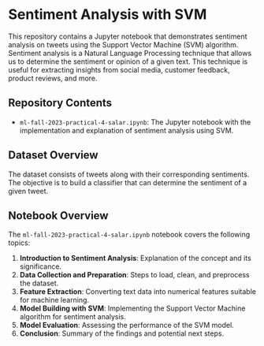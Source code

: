 # Sentiment Analysis with SVM

This repository contains a Jupyter notebook that demonstrates sentiment analysis on tweets using the Support Vector Machine (SVM) algorithm. Sentiment analysis is a Natural Language Processing technique that allows us to determine the sentiment or opinion of a given text. This technique is useful for extracting insights from social media, customer feedback, product reviews, and more.

## Repository Contents

- `ml-fall-2023-practical-4-salar.ipynb`: The Jupyter notebook with the implementation and explanation of sentiment analysis using SVM.

## Dataset Overview

The dataset consists of tweets along with their corresponding sentiments. The objective is to build a classifier that can determine the sentiment of a given tweet.

## Notebook Overview

The `ml-fall-2023-practical-4-salar.ipynb` notebook covers the following topics:

1. **Introduction to Sentiment Analysis**: Explanation of the concept and its significance.
2. **Data Collection and Preparation**: Steps to load, clean, and preprocess the dataset.
3. **Feature Extraction**: Converting text data into numerical features suitable for machine learning.
4. **Model Building with SVM**: Implementing the Support Vector Machine algorithm for sentiment analysis.
5. **Model Evaluation**: Assessing the performance of the SVM model.
6. **Conclusion**: Summary of the findings and potential next steps.
